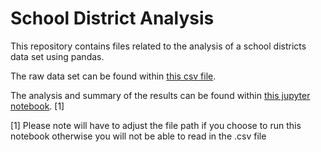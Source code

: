 # School District Analysis

This repository contains files related to the analysis of a school districts data set using pandas. 

The raw data set can be found within [this csv file](https://github.com/bbinvt/School_District_Analysis/blob/b65caf3590dcfdb43cb504237ad07479b3c3ed0b/new_full_student_data.csv).

The analysis and summary of the results can be found within [this jupyter notebook](https://github.com/bbinvt/School_District_Analysis/blob/e6323f717eacc88b88b9bc518dd2d0f3918d8168/Student_Data_Challenge_Starter_Code.ipynb). [1]

[1] Please note will have to adjust the file path if you choose to run this notebook otherwise you will not be able to read in the .csv file 
